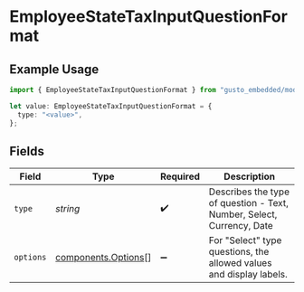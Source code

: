 # EmployeeStateTaxInputQuestionFormat

## Example Usage

```typescript
import { EmployeeStateTaxInputQuestionFormat } from "gusto_embedded/models/components";

let value: EmployeeStateTaxInputQuestionFormat = {
  type: "<value>",
};
```

## Fields

| Field                                                                 | Type                                                                  | Required                                                              | Description                                                           |
| --------------------------------------------------------------------- | --------------------------------------------------------------------- | --------------------------------------------------------------------- | --------------------------------------------------------------------- |
| `type`                                                                | *string*                                                              | :heavy_check_mark:                                                    | Describes the type of question - Text, Number, Select, Currency, Date |
| `options`                                                             | [components.Options](../../models/components/options.md)[]            | :heavy_minus_sign:                                                    | For "Select" type questions, the allowed values and display labels.   |